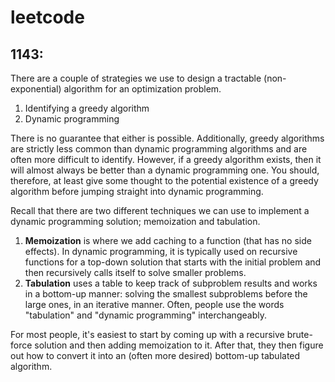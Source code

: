 # leetcode

## 1143:
There are a couple of strategies we use to design a tractable (non-exponential)
algorithm for an optimization problem.

1. Identifying a greedy algorithm
2. Dynamic programming

There is no guarantee that either is possible. Additionally, greedy algorithms
are strictly less common than dynamic programming algorithms and are often more
difficult to identify. However, if a greedy algorithm exists, then it will
almost always be better than a dynamic programming one. You should, therefore,
at least give some thought to the potential existence of a greedy algorithm
before jumping straight into dynamic programming.

Recall that there are two different techniques we can use to implement a dynamic
programming solution; memoization and tabulation.

1. **Memoization** is where we add caching to a function (that has no side
  effects). In dynamic programming, it is typically used on recursive functions
  for a top-down solution that starts with the initial problem and then
  recursively calls itself to solve smaller problems.
2. **Tabulation** uses a table to keep track of subproblem results and works in
a bottom-up manner: solving the smallest subproblems before the large ones, in
an iterative manner. Often, people use the words "tabulation" and "dynamic
programming" interchangeably.

For most people, it's easiest to start by coming up with a recursive brute-force
solution and then adding memoization to it. After that, they then figure out how
to convert it into an (often more desired) bottom-up tabulated algorithm.
